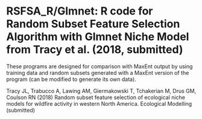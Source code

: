 # RSFSA_R/Glmnet: R code for Random Subset Feature Selection Algorithm with Glmnet Niche Model from Tracy et al. (2018, submitted)

These programs are designed for comparison with MaxEnt output by using training data and random subsets generated with a MaxEnt version of the program (can be modified to generate its own data).

Tracy JL, Trabucco A, Lawing AM, Giermakowski T, Tchakerian M, Drus GM, Coulson RN
 (2018) Random subset feature selection of ecological niche models for wildfire activity in western North America. Ecological Modelling (submitted)
